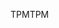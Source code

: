 <span data-ttu-id="fc0b7-101">TPM</span><span class="sxs-lookup"><span data-stu-id="fc0b7-101">TPM</span></span>